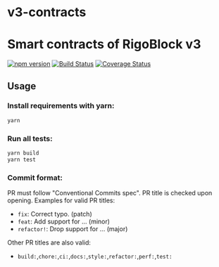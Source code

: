 # v3-contracts
Smart contracts of RigoBlock v3
=====================

[![npm version](https://badge.fury.io/js/@rgbk%2Fv3-contracts.svg)](https://badge.fury.io/js/@rgbk%2Fv3-contracts)
[![Build Status](https://github.com/rigoblock/v3-contracts/workflows/v3-contracts/badge.svg?branch=development)](https://github.com/rigoblock/v3-contracts/actions)
[![Coverage Status](https://coveralls.io/repos/github/rigoblock/v3-contracts/badge.svg?branch=development)](https://coveralls.io/github/rigoblock/v3-contracts)


Usage
-----
### Install requirements with yarn:

```bash
yarn
```

### Run all tests:

```bash
yarn build
yarn test
```

### Commit format:
PR must follow "Conventional Commits spec". PR title is checked upon opening. Examples for valid PR titles:

- ```fix```: Correct typo. (patch)
- ```feat```: Add support for ... (minor)
- ```refactor!```: Drop support for ... (major)

 Other PR titles are also valid:

- ```build:```,```chore:```,```ci:```,```docs:```,```style:```,```refactor:```,```perf:```,```test:```
